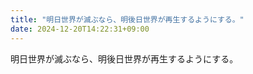 ```yaml
---
title: "明日世界が滅ぶなら、明後日世界が再生するようにする。"
date: 2024-12-20T14:22:31+09:00
---
```

明日世界が滅ぶなら、明後日世界が再生するようにする。
